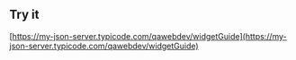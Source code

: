 ## Try it

[https://my-json-server.typicode.com/qawebdev/widgetGuide](https://my-json-server.typicode.com/qawebdev/widgetGuide)
